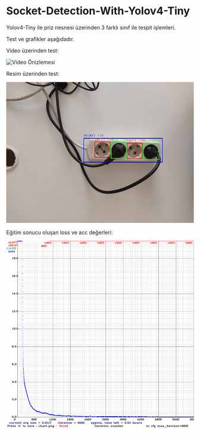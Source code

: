 # Socket-Detection-With-Yolov4-Tiny
Yolov4-Tiny ile priz nesnesi üzerinden 3 farklı sınıf ile tespit işlemleri.

Test ve grafikler aşağıdadır.

Video üzerinden test:

![Video Önizlemesi](https://github.com/emirselver/Socket-Detection-With-Yolov4-Tiny/blob/main/yolov4-tiny/test/output/result_-test_video.gif?raw=true)

Resim üzerinden test:

![GitHub Logo](https://github.com/emirselver/Socket-Detection-With-Yolov4-Tiny/blob/main/yolov4-tiny/test/output/(result)%20test_img.jpg)

Eğitim sonucu oluşan loss ve acc değerleri:

![GitHub Logo](https://github.com/emirselver/Socket-Detection-With-Yolov4-Tiny/blob/main/graphics/6000_iteration.png)
